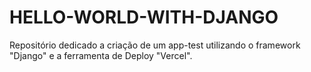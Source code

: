 # HELLO-WORLD-WITH-DJANGO
Repositório dedicado a criação de um app-test utilizando o framework "Django" e a ferramenta de Deploy "Vercel".
